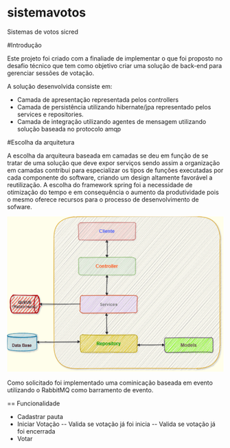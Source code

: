 # sistemavotos
Sistemas de votos sicred


#Introdução

Este projeto foi criado com a finaliade de implementar o que foi proposto no desafio técnico que tem como objetivo criar uma solução de back-end para gerenciar sessões de votação.

A solução desenvolvida consiste em:

- Camada de apresentação representada pelos controllers
- Camada de persistência utilizando hibernate/jpa representado pelos services e repositories.
- Camada de integração utilizando agentes de mensagem utilizando solução baseada no protocolo amqp

#Escolha da arquitetura

A escolha da arquiteura baseada em camadas se deu em função de se tratar de uma solução que deve expor serviços sendo assim a organização em camadas contribui para especializar os tipos de funções executadas por cada componente do software, criando um design altamente favorável a reutilização.
A escolha do framework spring foi a necessidade de otimização do tempo e em consequência o aumento da produtividade pois o mesmo oferece recursos para o processo de desenvolvimento de sofware.

![Imagem2](imagens/diagrama.png)

Como solicitado foi implementado uma cominicação baseada em evento utilizando o RabbitMQ como barramento de evento.

== Funcionalidade

- Cadastrar pauta
- Iniciar Votação
-- Valida se votação já foi inicia
-- Valida se votação já foi encerrada
- Votar




